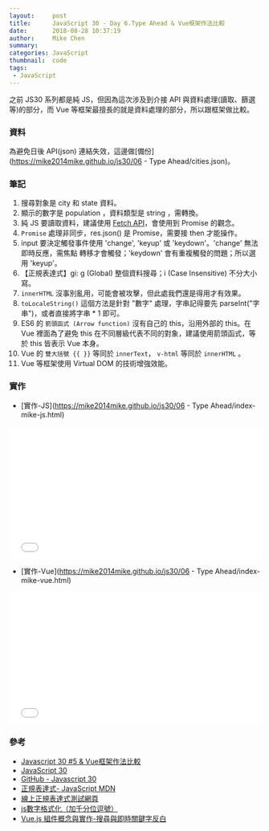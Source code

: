```yaml
---
layout:     post
title:      JavaScript 30 - Day 6.Type Ahead & Vue框架作法比較
date:       2018-08-28 10:37:19
author:     Mike Chen
summary:    
categories: JavaScript
thumbnail:  code
tags:
 - JavaScript
---
```


之前 JS30 系列都是純 JS，但因為這次涉及到介接 API 與資料處理(讀取、篩選等)的部分，而 Vue 等框架最擅長的就是資料處理的部分，所以跟框架做比較。

### 資料
為避免日後 API(json) 連結失效，這邊做[備份](https://mike2014mike.github.io/js30/06 - Type Ahead/cities.json)。

### 筆記
1. 搜尋對象是 city 和 state 資料。
2. 顯示的數字是 population ，資料類型是 string ，需轉換。
3. 純 JS 要讀取資料，建議使用 [Fetch API](https://developer.mozilla.org/zh-TW/docs/Web/API/Fetch_API)，會使用到 Promise 的觀念。
4. `Promise` 處理非同步，res.json() 是 Promise，需要接 then 才能操作。
5. input 要決定觸發事件使用 'change', 'keyup' 或 'keydown'。'change' 無法即時反應，需焦點
轉移才會觸發；'keydown' 會有重複觸發的問題；所以選用 'keyup'。
6. 【正規表達式】gi: g (Global) 整個資料搜尋；i (Case Insensitive) 不分大小寫。
7. `innerHTML` 沒事別亂用，可能會被攻擊，但此處我們還是得用才有效果。
8. `toLocaleString()` 這個方法是針對 "數字" 處理，字串記得要先 parseInt("字串")，或者直接將字串 * 1 即可。
9. ES6 的 `箭頭函式 (Arrow function)` 沒有自己的 this，沿用外部的 this。在 Vue 裡面為了避免 this 在不同層級代表不同的對象，建議使用箭頭函式，等於 this 皆表示 Vue 本身。
10. Vue 的 `雙大括號 {{ }}` 等同於 `innerText`， `v-html` 等同於 `innerHTML` 。
11. Vue 等框架使用 Virtual DOM 的技術增強效能。



### 實作
* [實作-JS](https://mike2014mike.github.io/js30/06 - Type Ahead/index-mike-js.html)

<div class="iframe-rwd">
<iframe height='265' scrolling='no' title='JS30 - 06 - Type Ahead -  JS' src='//codepen.io/mikechen2017/embed/dqMzoL/?height=265&theme-id=0&default-tab=js,result&embed-version=2' frameborder='no' allowtransparency='true' allowfullscreen='true' style='width: 100%;'>See the Pen <a href='https://codepen.io/mikechen2017/pen/dqMzoL/'>JS30 - 06 - Type Ahead -  JS</a> by Mike Chen (<a href='https://codepen.io/mikechen2017'>@mikechen2017</a>) on <a href='https://codepen.io'>CodePen</a>.
</iframe>
</div>

* [實作-Vue](https://mike2014mike.github.io/js30/06 - Type Ahead/index-mike-vue.html)

<div class="iframe-rwd">
<iframe height='265' scrolling='no' title='JS30 - 06 - Type Ahead - Vue' src='//codepen.io/mikechen2017/embed/XPdaMP/?height=265&theme-id=0&default-tab=css,result&embed-version=2' frameborder='no' allowtransparency='true' allowfullscreen='true' style='width: 100%;'>See the Pen <a href='https://codepen.io/mikechen2017/pen/XPdaMP/'>JS30 - 06 - Type Ahead - Vue</a> by Mike Chen (<a href='https://codepen.io/mikechen2017'>@mikechen2017</a>) on <a href='https://codepen.io'>CodePen</a>.
</iframe>
</div>

### 參考
* [Javascript 30 #5 & Vue框架作法比較](https://www.youtube.com/watch?v=8iRyEhJBdUg)
* [JavaScript 30](https://javascript30.com/)
* [GitHub - Javascript 30](https://github.com/wesbos/JavaScript30)
* [正規表達式- JavaScript MDN](https://developer.mozilla.org/zh-TW/docs/Web/JavaScript/Guide/Regular_Expressions)
* [線上正規表達式測試網頁](https://regex101.com/)
* [js數字格式化（加千分位逗號）](https://hk.saowen.com/a/d85852ebff40414ded947185e1a8930ce129731069f49a9688917eeca9fd6204)
* [Vue.js 組件概念與實作-搜尋與即時關鍵字反白](https://www.youtube.com/watch?v=V-BLAZbSV1s)